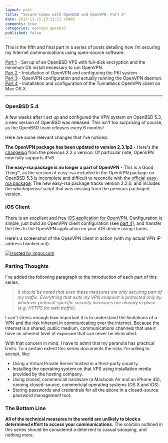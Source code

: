 ```yaml
---
layout: post
title: "Secure Comms with OpenBSD and OpenVPN, Part 5"
date: 2013-12-15 13:21:11 +0800
comments: true
categories: openvpn openbsd
published: false
---
```


This is the fifth and final part in a series of posts detailing how I’m securing my Internet communications using open-source software.

[Part 1](/blog/2013/12/07/secure-comms-with-openbsd-and-openvpn-part-1/) - Set up of an OpenBSD VPS with full-disk encryption and the minimum OS install necessary to run OpenVPN.  
[Part 2](/blog/2013/12/09/secure-comms-with-openbsd-and-openvpn-part-2/) - Installation of OpenVPN and configuring the PKI system.  
[Part 3](/blog/2013/12/11/secure-comms-with-openbsd-and-openvpn-part-3/) - OpenVPN configuration and actually running the OpenVPN daemon.  
[Part 4](/blog/2013/12/14/secure-comms-with-openbsd-and-openvpn-part-4/) - Installation and configuration of the Tunnelblick OpenVPN client on Mac OS X.

---

### OpenBSD 5.4

A few weeks after I set up and configured the VPN system on OpenBSD 5.3, a new version of OpenBSD was released. This isn't too surprising of course, as the OpenBSD team releases every 6 months!

Here are some relevant changes that I've noticed:

**The OpenVPN package has been updated to version 2.3.1p2** - Here's the [changelog](https://community.openvpn.net/openvpn/wiki/ChangesInOpenvpn23#OpenVPN2.3.0) from the previous 2.2.x version. Of particular note, OpenVPN now fully supports IPv6.

**The easy-rsa package is no longer a part of OpenVPN** - This is a Good Thing™, as the version of easy-rsa included in the OpenVPN package on OpenBSD 5.3 is incomplete and difficult to reconcile with the [official easy-rsa package](https://github.com/OpenVPN/easy-rsa). The new easy-rsa package tracks version 2.2.0, and includes the _whichopenssl_ script that was missing from the previous packaged version.

### iOS Client

There is an excellent and free [iOS application for OpenVPN](https://itunes.apple.com/app/openvpn-connect/id590379981). Configuration is simple, just build an OpenVPN client configuration (see [part 4](/blog/2013/12/14/secure-comms-with-openbsd-and-openvpn-part-4/)), and transfer the files to the OpenVPN application on your iOS device using iTunes.

Here's a screenshot of the OpenVPN client in action (with my actual VPN IP address blanked out):

<a href="http://imgur.com/TsUwTfp"><img src="http://i.imgur.com/TsUwTfpl.jpg" title="Hosted by imgur.com"/></a>

### Parting Thoughts

I've added the following paragraph to the introduction of each part of this series:

> _It should be noted that even these measures are only securing part of my traffic. Everything that exits my VPN endpoint is protected only by whatever protocol-specific security measures are already in place (e.g. HTTPS for web traffic)._

I can't stress enough how important it is to understand the limitations of a VPN and the risk inherent in communicating over the Internet. Because the Internet is a shared, public medium, communications channels that use it have an inherent level of exposure that can never be eliminated.

With that concern in mind, I have to admit that my paranoia has practical limits. To a certain extent this series documents the risks I'm willing to accept, like:

- Using a Virtual Private Server hosted in a third-party country.
- Installing the operating system on that VPS using installation media provided by the hosting company.
- Using closed, commericial hardware (a Macbook Air and an iPhone 4S), running closed-source, commericial operating systems (OS X and iOS).
- Storing passwords and credentials for all the above in a closed-source password management tool.

### The Bottom Line

**All of the technical measures in the world are unlikely to block a determined effort to access your communications.** The solution outlined in this series should be considered a deterrent to casual snooping, and nothing more.